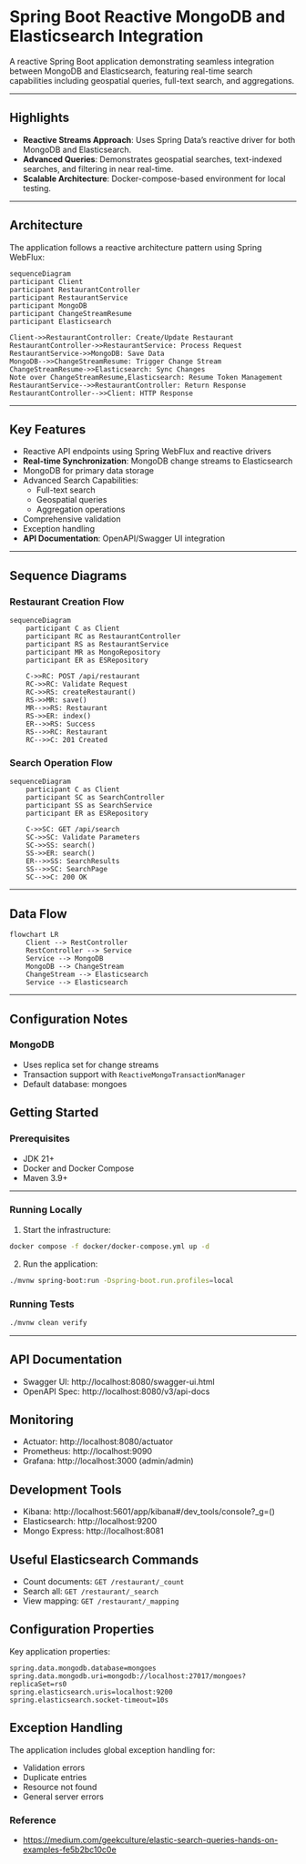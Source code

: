 # Spring Boot Reactive MongoDB and Elasticsearch Integration

A reactive Spring Boot application demonstrating seamless integration between MongoDB and Elasticsearch, featuring real-time search capabilities including geospatial queries, full-text search, and aggregations.

---

## Highlights

- **Reactive Streams Approach**: Uses Spring Data’s reactive driver for both MongoDB and Elasticsearch.
- **Advanced Queries**: Demonstrates geospatial searches, text-indexed searches, and filtering in near real-time.
- **Scalable Architecture**: Docker-compose-based environment for local testing.

---

## Architecture

The application follows a reactive architecture pattern using Spring WebFlux:

```mermaid
sequenceDiagram
participant Client
participant RestaurantController
participant RestaurantService
participant MongoDB
participant ChangeStreamResume
participant Elasticsearch

Client->>RestaurantController: Create/Update Restaurant
RestaurantController->>RestaurantService: Process Request
RestaurantService->>MongoDB: Save Data
MongoDB-->>ChangeStreamResume: Trigger Change Stream
ChangeStreamResume->>Elasticsearch: Sync Changes
Note over ChangeStreamResume,Elasticsearch: Resume Token Management
RestaurantService-->>RestaurantController: Return Response
RestaurantController-->>Client: HTTP Response
```
---

## Key Features
- Reactive API endpoints using Spring WebFlux and reactive drivers
- **Real-time Synchronization**: MongoDB change streams to Elasticsearch
- MongoDB for primary data storage
- Advanced Search Capabilities:
  - Full-text search
  - Geospatial queries
  - Aggregation operations
- Comprehensive validation
- Exception handling
- **API Documentation**: OpenAPI/Swagger UI integration

---

## Sequence Diagrams

### Restaurant Creation Flow
```mermaid
sequenceDiagram
    participant C as Client
    participant RC as RestaurantController
    participant RS as RestaurantService
    participant MR as MongoRepository
    participant ER as ESRepository
    
    C->>RC: POST /api/restaurant
    RC->>RC: Validate Request
    RC->>RS: createRestaurant()
    RS->>MR: save()
    MR-->>RS: Restaurant
    RS->>ER: index()
    ER-->>RS: Success
    RS-->>RC: Restaurant
    RC-->>C: 201 Created
```

### Search Operation Flow
```mermaid
sequenceDiagram
    participant C as Client
    participant SC as SearchController
    participant SS as SearchService
    participant ER as ESRepository
    
    C->>SC: GET /api/search
    SC->>SC: Validate Parameters
    SC->>SS: search()
    SS->>ER: search()
    ER-->>SS: SearchResults
    SS-->>SC: SearchPage
    SC-->>C: 200 OK
```
---

## Data Flow

```mermaid
flowchart LR
    Client --> RestController
    RestController --> Service
    Service --> MongoDB
    MongoDB --> ChangeStream
    ChangeStream --> Elasticsearch
    Service --> Elasticsearch
```
---
## Configuration Notes

### MongoDB
- Uses replica set for change streams
- Transaction support with `ReactiveMongoTransactionManager`
- Default database: mongoes

## Getting Started

### Prerequisites
- JDK 21+
- Docker and Docker Compose
- Maven 3.9+

---

### Running Locally
1. Start the infrastructure:
```bash
docker compose -f docker/docker-compose.yml up -d
```

2. Run the application:
```bash
./mvnw spring-boot:run -Dspring-boot.run.profiles=local
```

### Running Tests
```bash
./mvnw clean verify
```

---

## API Documentation
- Swagger UI: http://localhost:8080/swagger-ui.html
- OpenAPI Spec: http://localhost:8080/v3/api-docs

## Monitoring
- Actuator: http://localhost:8080/actuator
- Prometheus: http://localhost:9090
- Grafana: http://localhost:3000 (admin/admin)

## Development Tools
- Kibana: http://localhost:5601/app/kibana#/dev_tools/console?_g=()
- Elasticsearch: http://localhost:9200
- Mongo Express: http://localhost:8081

## Useful Elasticsearch Commands
- Count documents: `GET /restaurant/_count`
- Search all: `GET /restaurant/_search`
- View mapping: `GET /restaurant/_mapping`

## Configuration Properties
Key application properties:
```properties
spring.data.mongodb.database=mongoes
spring.data.mongodb.uri=mongodb://localhost:27017/mongoes?replicaSet=rs0
spring.elasticsearch.uris=localhost:9200
spring.elasticsearch.socket-timeout=10s
```

## Exception Handling
The application includes global exception handling for:
- Validation errors
- Duplicate entries
- Resource not found
- General server errors

### Reference
- https://medium.com/geekculture/elastic-search-queries-hands-on-examples-fe5b2bc10c0e
